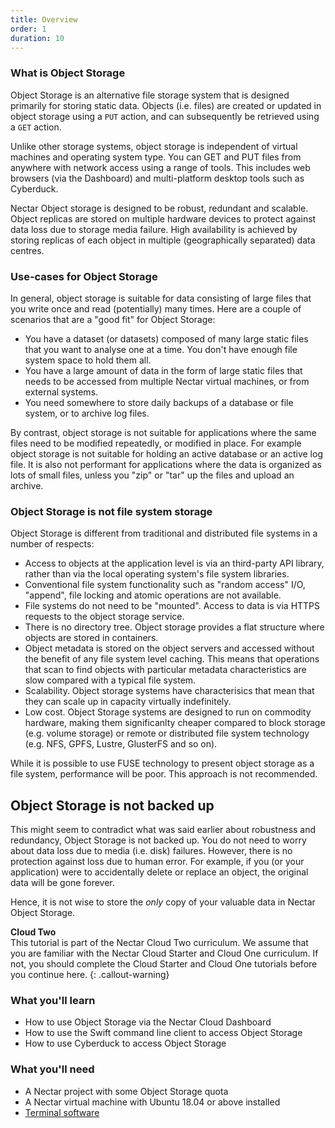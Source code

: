 ```yaml
---
title: Overview
order: 1
duration: 10
---
```


### What is Object Storage

Object Storage is an alternative file storage system that is designed
primarily for storing static data.  Objects (i.e. files) are created or
updated in object storage using a `PUT` action, and can subsequently be
retrieved using a `GET` action.

Unlike other storage systems, object storage is independent of virtual
machines and operating system type.  You can GET and PUT files from
anywhere with network access using a range of tools.  This includes
web browsers (via the Dashboard) and multi-platform desktop tools such
as Cyberduck.

Nectar Object storage is designed to be robust, redundant and scalable.  Object
replicas are stored on multiple hardware devices to protect against data
loss due to storage media failure.  High availability is achieved by
storing replicas of each object in multiple (geographically separated) data
centres.

### Use-cases for Object Storage

In general, object storage is suitable for data consisting of large files
that you write once and read (potentially) many times.  Here are a couple
of scenarios that are a "good fit" for Object Storage:

- You have a dataset (or datasets) composed of many large static files
  that you want to analyse one at a time.  You don't have enough file
  system space to hold them all.
- You have a large amount of data in the form of large static files that
  needs to be accessed from multiple Nectar virtual machines, or from external
  systems.
- You need somewhere to store daily backups of a database or file system, or
  to archive log files.

By contrast, object storage is not suitable for applications where the same
files need to be modified repeatedly, or modified in place.  For example
object storage is not suitable for holding an active database or an active
log file.  It is also not performant for applications where the data is
organized as lots of small files, unless you "zip" or "tar" up the files and
upload an archive.

### Object Storage is not file system storage

Object Storage is different from traditional and distributed file systems
in a number of respects:

- Access to objects at the application level is via an third-party API
  library, rather than via the local operating system's file system libraries.
- Conventional file system functionality such as "random access" I/O,
  "append", file locking and atomic operations are not available.
- File systems do not need to be "mounted".  Access to data is via HTTPS
  requests to the object storage service.
- There is no directory tree.  Object storage provides a flat structure
  where objects are stored in containers.
- Object metadata is stored on the object servers and accessed without the
  benefit of any file system level caching.  This means that operations that
  scan to find objects with particular metadata characteristics are slow
  compared with a typical file system.
- Scalability. Object storage systems have characterisics that mean
  that they can scale up in capacity virtually indefinitely.
- Low cost. Object Storage systems are designed to run on commodity hardware,
  making them significanlty cheaper compared to block storage (e.g. volume
  storage) or remote or distributed file system technology (e.g. NFS, GPFS,
  Lustre, GlusterFS and so on).

While it is possible to use FUSE technology to present object storage as a
file system, performance will be poor.  This approach is not recommended.

## Object Storage is not backed up

This might seem to contradict what was said earlier about robustness and
redundancy, Object Storage is not backed up.  You do not need to worry
about data loss due to media (i.e. disk) failures.  However, there is no
protection against loss due to human error.  For example, if you (or your
application) were to accidentally delete or replace an object, the
original data will be gone forever.

Hence, it is not wise to store the *only* copy of your valuable data in
Nectar Object Storage.

**Cloud Two**  
This tutorial is part of the Nectar Cloud Two curriculum.  We assume that
you are familiar with the Nectar Cloud Starter and Cloud One curriculum.
If not, you should complete the Cloud Starter and Cloud One tutorials
before you continue here.
{: .callout-warning}

### What you'll learn

- How to use Object Storage via the Nectar Cloud Dashboard
- How to use the Swift command line client to access Object Storage
- How to use Cyberduck to access Object Storage

### What you'll need

- A Nectar project with some Object Storage quota
- A Nectar virtual machine with Ubuntu 18.04 or above installed
- [Terminal software](https://support.ehelp.edu.au/support/solutions/articles/6000223964-terminal-software)
